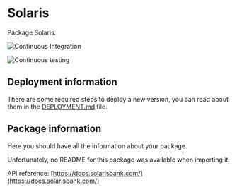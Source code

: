 # Solaris

Package Solaris.

![Continuous Integration](https://github.bitwa.la/bitwala-cryptobank-squad/package-solaris/workflows/Continuous%20Integration/badge.svg)

![Continuous testing](https://github.bitwa.la/bitwala-cryptobank-squad/package-solaris/workflows/Continuous%20Testing/badge.svg?event=push)


## Deployment information

There are some required steps to deploy a new version, you can read about them in the [DEPLOYMENT.md](DEPLOYMENT.md) file.

## Package information

Here you should have all the information about your package.

Unfortunately, no README for this package was available when importing it.

API reference: [https://docs.solarisbank.com/](https://docs.solarisbank.com/)
